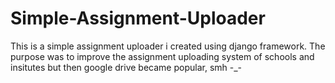 # Simple-Assignment-Uploader
This is a simple assignment uploader i created using django framework. The purpose was to improve the assignment uploading system
of schools and insitutes but then google drive became popular, smh -_-
